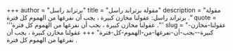 +++
author = "برتراند راسل"
title = "مقولة برتراند راسل"
description = "مقولة برتراند راسل: عقولنا مخازن كبيرة ، يجب أن نفرغها من الهموم كل فترة ."
quote = '''عقولنا مخازن كبيرة ، يجب أن نفرغها من الهموم كل فترة .'''
slug = "عقولنا-مخازن-كبيرة--يجب-أن-نفرغها-من-الهموم-كل-فترة"
+++
عقولنا مخازن كبيرة ، يجب أن نفرغها من الهموم كل فترة .
